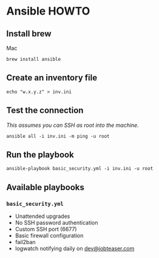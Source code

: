 # Ansible HOWTO

## Install brew

Mac

```
brew install ansible
```

## Create an inventory file

```
echo "w.x.y.z" > inv.ini
```

## Test the connection

_This assumes you can SSH as root into the machine._

```
ansible all -i inv.ini -m ping -u root
```

## Run the playbook

```
ansible-playbook basic_security.yml -i inv.ini -u root
```

## Available playbooks

### `basic_security.yml`

- Unattended upgrades
- No SSH password authentication
- Custom SSH port (6677)
- Basic firewall configuration
- fail2ban
- logwatch notifying daily on dev@jobteaser.com


